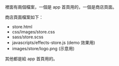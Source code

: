 裡面有兩個檔案，一個是 app 首頁用的，一個是商店頁面。

商店頁面檔案如下：

- store.html
- css/images/store.css
- sass/store.scss
- javascripts/effects-store.js (demo 效果用)
- images/store/logo.png (示意用)

其他都是給 app 首頁用的。
